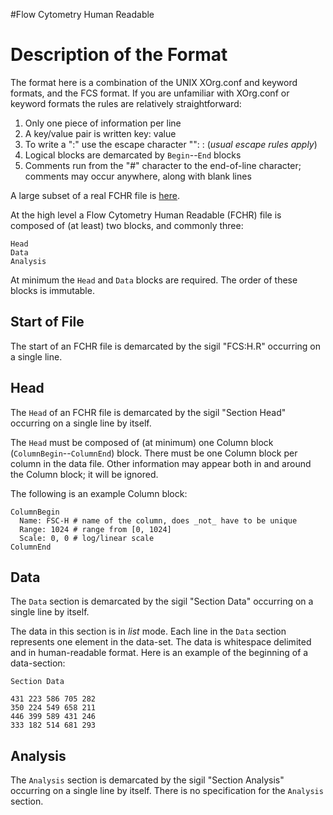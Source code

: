 #Flow Cytometry  Human Readable

# Description of the Format #

The format here is a combination of the UNIX XOrg.conf and keyword formats, and the FCS format. If you are unfamiliar with XOrg.conf or keyword formats the rules are relatively straightforward:

  1. Only one piece of information per line
  1. A key/value pair is written key: value
  1. To write a ":" use the escape character "\": \: (_usual escape rules apply_)
  1. Logical blocks are demarcated by `Begin`--`End` blocks
  1. Comments run from the "#" character to the end-of-line character; comments may occur anywhere, along with blank lines

A large subset of a real FCHR file is [here](FCHRExample.md).

At the high level a Flow Cytometry Human Readable (FCHR) file is composed of (at least) two blocks, and commonly three:

```
Head
Data
Analysis
```

At minimum the `Head` and `Data` blocks are required. The order of these blocks is immutable.

## Start of File ##

The start of an FCHR file is demarcated by the sigil "FCS:H.R" occurring on a single line.

## Head ##

The `Head` of an FCHR file is demarcated by the sigil "Section Head" occurring on a single line by itself.

The `Head` must be composed of (at minimum) one Column block (`ColumnBegin`--`ColumnEnd`) block. There must be one Column block per column in the data file. Other information may appear both in and around the Column block; it will be ignored.

The following is an example Column block:

```
ColumnBegin
  Name: FSC-H # name of the column, does _not_ have to be unique
  Range: 1024 # range from [0, 1024]
  Scale: 0, 0 # log/linear scale
ColumnEnd
```

## Data ##

The `Data` section is demarcated by the sigil "Section Data" occurring on a single line by itself.

The data in this section is in _list_ mode. Each line in the `Data` section represents one element in the data-set. The data is whitespace delimited and in human-readable format. Here is an example of the beginning of a data-section:

```
Section Data

431 223 586 705 282
350 224 549 658 211
446 399 589 431 246
333 182 514 681 293
```

## Analysis ##

The `Analysis` section is demarcated by the sigil "Section Analysis" occurring on a single line by itself. There is no specification for the `Analysis` section.